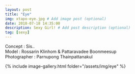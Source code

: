 ```yaml
---
layout: post
title: "Eye"
img: xtapo-eye.jpg # Add image post (optional)
date: 2018-07-18 14:35:00
description: Sexy Girl! # Add post description (optional)
tag: [sexy]
---
```

Concept : Sis..  
Model : Rossarin Klinhom & Pattaravadee Boonmeesup  
Photographer : Parnupong Thainpattanakul       


{% include image-gallery.html folder="/assets/img/eye" %}
